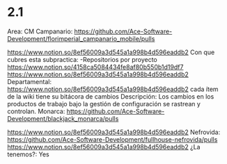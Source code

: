 # 2.1

Area: CM
Campanario: https://github.com/Ace-Software-Development/florimperial_campanario_mobile/pulls

https://www.notion.so/8ef56009a3d545a1a998b4d596eaddb2 
Con que cubres esta subpractica: -Repositorios por proyecto
https://www.notion.so/4158ca5084434fe8af80b550b1d19df7 
https://www.notion.so/8ef56009a3d545a1a998b4d596eaddb2 
Departamental: 
https://www.notion.so/8ef56009a3d545a1a998b4d596eaddb2 cada ítem de la wiki tiene su bitácora de cambios
Descripción: Los cambios en los productos de trabajo bajo la gestión de configuración se rastrean y controlan.
Monarca: https://github.com/Ace-Software-Development/blackjack_monarca/pulls

https://www.notion.so/8ef56009a3d545a1a998b4d596eaddb2 
Nefrovida: https://github.com/Ace-Software-Development/fullhouse-nefrovida/pulls
https://www.notion.so/8ef56009a3d545a1a998b4d596eaddb2 
¿La tenemos?: Yes
